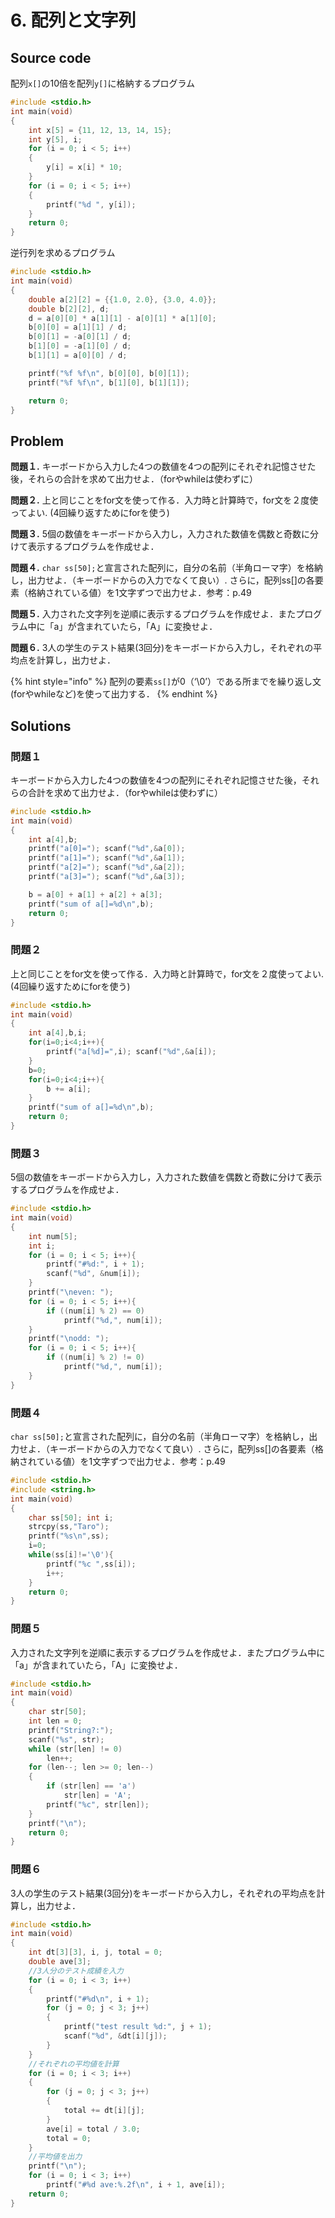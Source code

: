 # 6. 配列と文字列

## Source code

配列`x[]`の10倍を配列`y[]`に格納するプログラム

```c
#include <stdio.h>
int main(void)
{
    int x[5] = {11, 12, 13, 14, 15};
    int y[5], i;
    for (i = 0; i < 5; i++)
    {
        y[i] = x[i] * 10;
    }
    for (i = 0; i < 5; i++)
    {
        printf("%d ", y[i]);
    }
    return 0;
}
```

逆行列を求めるプログラム

```c
#include <stdio.h>
int main(void)
{
    double a[2][2] = {{1.0, 2.0}, {3.0, 4.0}};
    double b[2][2], d;
    d = a[0][0] * a[1][1] - a[0][1] * a[1][0];
    b[0][0] = a[1][1] / d;
    b[0][1] = -a[0][1] / d;
    b[1][0] = -a[1][0] / d;
    b[1][1] = a[0][0] / d;

    printf("%f %f\n", b[0][0], b[0][1]);
    printf("%f %f\n", b[1][0], b[1][1]);

    return 0;
}
```

## Problem

**問題１.** キーボードから入力した4つの数値を4つの配列にそれぞれ記憶させた後，それらの合計を求めて出力せよ．（forやwhileは使わずに）

**問題２.** 上と同じことをfor文を使って作る．入力時と計算時で，for文を２度使ってよい. (4回繰り返すためにforを使う)

**問題３.** 5個の数値をキーボードから入力し，入力された数値を偶数と奇数に分けて表示するプログラムを作成せよ．

**問題４.** `char ss[50];`と宣言された配列に，自分の名前（半角ローマ字）を格納し，出力せよ．（キーボードからの入力でなくて良い）. さらに，配列ss\[]の各要素（格納されている値）を1文字ずつで出力せよ．参考：p.49

**問題５.** 入力された文字列を逆順に表示するプログラムを作成せよ．またプログラム中に「a」が含まれていたら，「A」に変換せよ．

**問題６.** 3人の学生のテスト結果(3回分)をキーボードから入力し，それぞれの平均点を計算し，出力せよ．

{% hint style="info" %}
配列の要素`ss[]`が0（‘\0’）である所までを繰り返し文(forやwhileなど)を使って出力する．
{% endhint %}

## Solutions

### **問題１**

キーボードから入力した4つの数値を4つの配列にそれぞれ記憶させた後，それらの合計を求めて出力せよ．（forやwhileは使わずに）

```c
#include <stdio.h>
int main(void)
{
	int a[4],b;
	printf("a[0]="); scanf("%d",&a[0]);
	printf("a[1]="); scanf("%d",&a[1]);
	printf("a[2]="); scanf("%d",&a[2]);
	printf("a[3]="); scanf("%d",&a[3]);

	b = a[0] + a[1] + a[2] + a[3];
	printf("sum of a[]=%d\n",b);
	return 0;
}
```

### **問題２**

上と同じことをfor文を使って作る．入力時と計算時で，for文を２度使ってよい. (4回繰り返すためにforを使う)

```c
#include <stdio.h>
int main(void)
{
    int a[4],b,i;
    for(i=0;i<4;i++){
        printf("a[%d]=",i); scanf("%d",&a[i]);
    }
    b=0;
    for(i=0;i<4;i++){
        b += a[i];
    }
    printf("sum of a[]=%d\n",b);
    return 0;
}
```

### **問題３**

5個の数値をキーボードから入力し，入力された数値を偶数と奇数に分けて表示するプログラムを作成せよ．

```c
#include <stdio.h>
int main(void)
{
    int num[5];
    int i;
    for (i = 0; i < 5; i++){
        printf("#%d:", i + 1);
        scanf("%d", &num[i]);
    }
    printf("\neven: ");
    for (i = 0; i < 5; i++){
        if ((num[i] % 2) == 0)
            printf("%d,", num[i]);
    }
    printf("\nodd: ");
    for (i = 0; i < 5; i++){
        if ((num[i] % 2) != 0)
            printf("%d,", num[i]);
    }
}
```

### **問題４**

`char ss[50];`と宣言された配列に，自分の名前（半角ローマ字）を格納し，出力せよ．（キーボードからの入力でなくて良い）. さらに，配列ss\[]の各要素（格納されている値）を1文字ずつで出力せよ．参考：p.49

```c
#include <stdio.h>
#include <string.h>
int main(void)
{
    char ss[50]; int i;
    strcpy(ss,"Taro");
    printf("%s\n",ss);
    i=0;
    while(ss[i]!='\0'){
        printf("%c ",ss[i]);
        i++;
    }
    return 0;
}

```

### **問題５**

入力された文字列を逆順に表示するプログラムを作成せよ．またプログラム中に「a」が含まれていたら，「A」に変換せよ．

```c
#include <stdio.h>
int main(void)
{
    char str[50];
    int len = 0;
    printf("String?:");
    scanf("%s", str);
    while (str[len] != 0)
        len++;
    for (len--; len >= 0; len--)
    {
        if (str[len] == 'a')
            str[len] = 'A';
        printf("%c", str[len]);
    }
    printf("\n");
    return 0;
}
```

### **問題６**

3人の学生のテスト結果(3回分)をキーボードから入力し，それぞれの平均点を計算し，出力せよ．

```c
#include <stdio.h>
int main(void)
{
    int dt[3][3], i, j, total = 0;
    double ave[3];
    //3人分のテスト成績を入力
    for (i = 0; i < 3; i++)
    {
        printf("#%d\n", i + 1);
        for (j = 0; j < 3; j++)
        {
            printf("test result %d:", j + 1);
            scanf("%d", &dt[i][j]);
        }
    }
    //それぞれの平均値を計算
    for (i = 0; i < 3; i++)
    {
        for (j = 0; j < 3; j++)
        {
            total += dt[i][j];
        }
        ave[i] = total / 3.0;
        total = 0;
    }
    //平均値を出力
    printf("\n");
    for (i = 0; i < 3; i++)
        printf("#%d ave:%.2f\n", i + 1, ave[i]);
    return 0;
}

```
